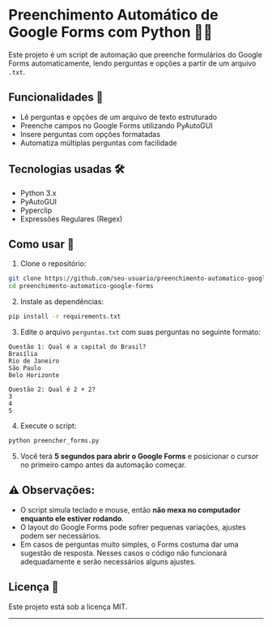 # Preenchimento Automático de Google Forms com Python 📝🤖

Este projeto é um script de automação que preenche formulários do Google Forms automaticamente, lendo perguntas e opções a partir de um arquivo `.txt`.

## Funcionalidades 🚀

- Lê perguntas e opções de um arquivo de texto estruturado
- Preenche campos no Google Forms utilizando PyAutoGUI
- Insere perguntas com opções formatadas
- Automatiza múltiplas perguntas com facilidade

## Tecnologias usadas 🛠️

- Python 3.x
- PyAutoGUI
- Pyperclip
- Expressões Regulares (Regex)

## Como usar 📂

1. Clone o repositório:

```bash
git clone https://github.com/seu-usuario/preenchimento-automatico-google-forms.git
cd preenchimento-automatico-google-forms
```

2. Instale as dependências:

```bash
pip install -r requirements.txt
```

3. Edite o arquivo `perguntas.txt` com suas perguntas no seguinte formato:

```
Questão 1: Qual é a capital do Brasil?
Brasília
Rio de Janeiro
São Paulo
Belo Horizonte

Questão 2: Qual é 2 + 2?
3
4
5
```

4. Execute o script:

```bash
python preencher_forms.py
```

5. Você terá **5 segundos para abrir o Google Forms** e posicionar o cursor no primeiro campo antes da automação começar.

## ⚠️ Observações:

- O script simula teclado e mouse, então **não mexa no computador enquanto ele estiver rodando**.
- O layout do Google Forms pode sofrer pequenas variações, ajustes podem ser necessários.
- Em casos de perguntas muito simples, o Forms costuma dar uma sugestão de resposta. Nesses casos o código não funcionará adequadamente e serão necessários alguns ajustes.

## Licença 📄

Este projeto está sob a licença MIT.

---

